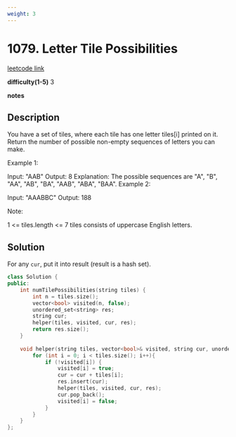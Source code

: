 ```yaml
---
weight: 3
---
```

# 1079. Letter Tile Possibilities
[leetcode link](https://leetcode.com/problems/letter-tile-possibilities/)

**difficulty(1-5)** 
3

**notes**   


## Description
You have a set of tiles, where each tile has one letter tiles[i] printed on it.  Return the number of possible non-empty sequences of letters you can make.

Example 1:

Input: "AAB"
Output: 8
Explanation: The possible sequences are "A", "B", "AA", "AB", "BA", "AAB", "ABA", "BAA".
Example 2:

Input: "AAABBC"
Output: 188
 

Note:

1 <= tiles.length <= 7
tiles consists of uppercase English letters.

## Solution
For any `cur`, put it into result (result is a hash set).

```c++
class Solution {
public:
    int numTilePossibilities(string tiles) {
        int n = tiles.size();
        vector<bool> visited(n, false);
        unordered_set<string> res;
        string cur;
        helper(tiles, visited, cur, res);
        return res.size();
    }
    
    void helper(string tiles, vector<bool>& visited, string cur, unordered_set<string>& res){
        for (int i = 0; i < tiles.size(); i++){
            if (!visited[i]) {
                visited[i] = true;
                cur = cur + tiles[i];
                res.insert(cur);
                helper(tiles, visited, cur, res);
                cur.pop_back();
                visited[i] = false;
            }
        }
    }
};
```

 